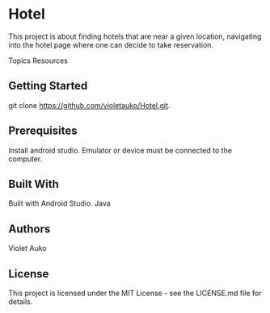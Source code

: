 # Hotel 
This project is about finding hotels that are near a given location, navigating into the hotel page where one can decide to take reservation.

Topics
Resources


## Getting Started
git clone https://github.com/violetauko/Hotel.git.

## Prerequisites
Install android studio.
Emulator or device must be connected to the computer.

## Built With
Built with Android Studio. Java

## Authors
Violet Auko

## License
This project is licensed under the MIT License - see the LICENSE.md file for details.

